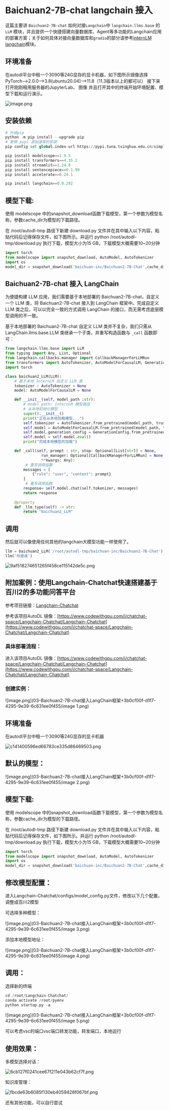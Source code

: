 # Baichuan2-7B-chat langchain 接入

这篇主要讲 `Baichuan2-7B-chat` 如何对接`Langchain`中 `langchain.llms.base` 的 `LLM` 模块，并且提供一个快捷搭建向量数据库、Agent等多功能的Langchain应用的部署方案；关于如何具体对接向量数据库和`gradio`的部分请参考[internLM langchain](https://github.com/datawhalechina/self-llm/blob/master/InternLM/06-InternLM%E6%8E%A5%E5%85%A5LangChain%E6%90%AD%E5%BB%BA%E7%9F%A5%E8%AF%86%E5%BA%93%E5%8A%A9%E6%89%8B.md)模块。

## 环境准备

在autodl平台中租一个3090等24G显存的显卡机器，如下图所示镜像选择PyTorch-->2.0.0-->3.8(ubuntu20.04)-->11.8（11.3版本以上的都可以） 接下来打开刚刚租用服务器的JupyterLab， 图像 并且打开其中的终端开始环境配置、模型下载和运行演示。

![image.png](03-Baichuan2-7B-chat接入LangChain框架+3b0cf00f-d1f7-4295-9e39-6c631ee0f455/image.png)

## 安装依赖

```Python
# 升级pip
python -m pip install --upgrade pip
# 更换 pypi 源加速库的安装
pip config set global.index-url https://pypi.tuna.tsinghua.edu.cn/simple

pip install modelscope==1.9.5
pip install transformers==4.35.2
pip install streamlit==1.24.0
pip install sentencepiece==0.1.99
pip install accelerate==0.24.1

pip install langchain==0.0.292
```

## 模型下载:

使用 modelscope 中的snapshot_download函数下载模型，第一个参数为模型名称，参数cache_dir为模型的下载路径。

在 /root/autodl-tmp 路径下新建 download.py 文件并在其中输入以下内容，粘贴代码后记得保存文件，如下图所示。并运行 python /root/autodl-tmp/download.py 执行下载，模型大小为15 GB，下载模型大概需要10~20分钟

```Python
import torch
from modelscope import snapshot_download, AutoModel, AutoTokenizer
import os
model_dir = snapshot_download('baichuan-inc/Baichuan2-7B-Chat',cache_dir='/root/autodl-tmp', revision='v1.0.4')
```

## Baichuan2-7B-chat 接入 LangChain

为便捷构建 LLM 应用，我们需要基于本地部署的 Baichuan2-7B-chat，自定义一个 LLM 类，将 Baichuan2-7B-chat 接入到 LangChain 框架中。完成自定义 LLM 类之后，可以以完全一致的方式调用 LangChain 的接口，而无需考虑底层模型调用的不一致。

基于本地部署的 Baichuan2-7B-chat 自定义 LLM 类并不复杂，我们只需从LangChain.llms.base.LLM 类继承一个子类，并重写构造函数与 `_call` 函数即可：

```Python
from langchain.llms.base import LLM
from typing import Any, List, Optional
from langchain.callbacks.manager import CallbackManagerForLLMRun
from transformers import AutoTokenizer, AutoModelForCausalLM, GenerationConfig
import torch

class baichuan2_LLM(LLM):
    # 基于本地 InternLM 自定义 LLM 类
    tokenizer : AutoTokenizer = None
    model: AutoModelForCausalLM = None

    def __init__(self, model_path :str):
        # model_path: InternLM 模型路径
        # 从本地初始化模型
        super().__init__()
        print("正在从本地加载模型...")
        self.tokenizer = AutoTokenizer.from_pretrained(model_path, trust_remote_code=True)
        self.model = AutoModelForCausalLM.from_pretrained(model_path, trust_remote_code=True,torch_dtype=torch.bfloat16,  device_map="auto")
        self.model.generation_config = GenerationConfig.from_pretrained(model_path)
        self.model = self.model.eval()
        print("完成本地模型的加载")

    def _call(self, prompt : str, stop: Optional[List[str]] = None,
                run_manager: Optional[CallbackManagerForLLMRun] = None,
                **kwargs: Any):
         # 重写调用函数
        messages = [
            {"role": "user", "content": prompt}
        ]
         # 重写调用函数
        response= self.model.chat(self.tokenizer, messages)
        return response
        
    @property
    def _llm_type(self) -> str:
        return "baichuan2_LLM"
```

## 调用

然后就可以像使用任何其他的langchain大模型功能一样使用了。

```Python
llm = baichuan2_LLM('/root/autodl-tmp/baichuan-inc/Baichuan2-7B-Chat')
llm('你是谁')
```

![9af518274651265f458ce115142de5c.png](03-Baichuan2-7B-chat接入LangChain框架+3b0cf00f-d1f7-4295-9e39-6c631ee0f455/9af518274651265f458ce115142de5c.png)

## 附加案例：使用Langchain-Chatchat快速搭建基于百川2的多功能问答平台

参考项目链接：[Langchain-Chatchat](https://github.com/chatchat-space/Langchain-Chatchat)

参考该项目AutoDL 镜像：[https://www.codewithgpu.com/i/chatchat-space/Langchain-Chatchat/Langchain-Chatchat](https://www.codewithgpu.com/i/chatchat-space/Langchain-Chatchat/Langchain-Chatchat)

### 具体部署流程：

进入该项目AutoDL 镜像：[https://www.codewithgpu.com/i/chatchat-space/Langchain-Chatchat/Langchain-Chatchat](https://www.codewithgpu.com/i/chatchat-space/Langchain-Chatchat/Langchain-Chatchat)

### 创建实例：

![image.png](03-Baichuan2-7B-chat接入LangChain框架+3b0cf00f-d1f7-4295-9e39-6c631ee0f455/image 1.png)

## 环境准备

在autodl平台中租一个3090等24G显存的显卡机器

![c141400596ed66783ce335d86469503.png](03-Baichuan2-7B-chat接入LangChain框架+3b0cf00f-d1f7-4295-9e39-6c631ee0f455/c141400596ed66783ce335d86469503.png)

## 默认的模型：

![image.png](03-Baichuan2-7B-chat接入LangChain框架+3b0cf00f-d1f7-4295-9e39-6c631ee0f455/image 2.png)

## 模型下载:

使用 modelscope 中的snapshot_download函数下载模型，第一个参数为模型名称，参数cache_dir为模型的下载路径。

在 /root/autodl-tmp 路径下新建 download.py 文件并在其中输入以下内容，粘贴代码后记得保存文件，如下图所示。并运行 python /root/autodl-tmp/download.py 执行下载，模型大小为15 GB，下载模型大概需要10~20分钟

```Python
import torch
from modelscope import snapshot_download, AutoModel, AutoTokenizer
import os
model_dir = snapshot_download('baichuan-inc/Baichuan2-7B-Chat',cache_dir='/root/autodl-tmp', revision='v1.0.4')
```

## 修改模型配置：

进入Langchain-Chatchat/configs/model_config.py文件，修改以下几个配置，调整成百川2模型

可选择多种模型：

![image.png](03-Baichuan2-7B-chat接入LangChain框架+3b0cf00f-d1f7-4295-9e39-6c631ee0f455/image 3.png)

添加本地模型地址：

![image.png](03-Baichuan2-7B-chat接入LangChain框架+3b0cf00f-d1f7-4295-9e39-6c631ee0f455/image 4.png)

## 调用：

选择新的终端

```Python
cd /root/Langchain-Chatchat/
conda activate /root/pyenv
python startup.py -a
```

![image.png](03-Baichuan2-7B-chat接入LangChain框架+3b0cf00f-d1f7-4295-9e39-6c631ee0f455/image 5.png)

可以考虑vsc的端口vsc端口转发功能，转发端口，本地运行

## 使用效果：

多模型选择对话：

![6cb127f0241cee67f211e043b62cf7f.png](03-Baichuan2-7B-chat接入LangChain框架+3b0cf00f-d1f7-4295-9e39-6c631ee0f455/6cb127f0241cee67f211e043b62cf7f.png)

知识库管理：

![fbcde63b6085f130eb4059426f067bf.png](03-Baichuan2-7B-chat接入LangChain框架+3b0cf00f-d1f7-4295-9e39-6c631ee0f455/fbcde63b6085f130eb4059426f067bf.png)

还有其他功能，可以自行尝试

